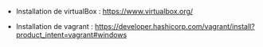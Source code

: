 - Installation de virtualBox : https://www.virtualbox.org/

- Installation de vagrant : https://developer.hashicorp.com/vagrant/install?product_intent=vagrant#windows